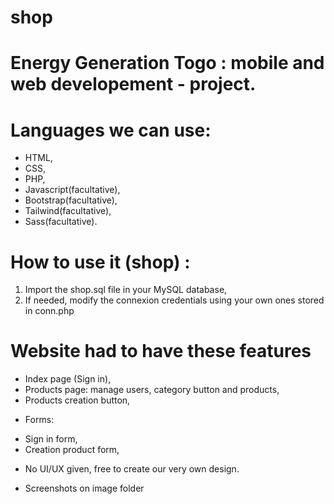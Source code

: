 # shop

# Energy Generation Togo : mobile and web developement - project.

# Languages we can use:

- HTML,
- CSS,
- PHP,
- Javascript(facultative),
- Bootstrap(facultative),
- Tailwind(facultative),
- Sass(facultative).

# How to use it (shop) :

1. Import the shop.sql file in your MySQL database,
2. If needed, modify the connexion credentials using your own ones stored in conn.php

# Website had to have these features

- Index page (Sign in),
- Products page: manage users, category button and products,
- Products creation button,

* Forms:
- Sign in form,
- Creation product form,
* No UI/UX given, free to create our very own design.

* Screenshots on image folder